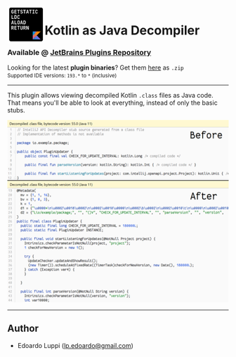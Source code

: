 <img align="left" width="85" height="85" src="https://raw.githubusercontent.com/lppedd/idea-kt-as-java-decompiler/master/images/logo.png" alt="Plugin logo">

# Kotlin as Java Decompiler

### Available @ [JetBrains Plugins Repository][2]

Looking for the latest **plugin binaries**? Get them [here][1] as `.zip`  
<small>Supported IDE versions: `193.*` to `*` (inclusive)</small> 

-----

This plugin allows viewing decompiled Kotlin <code>.class</code> files as Java code.  
That means you'll be able to look at everything, instead of only the basic stubs.

<img src="https://raw.githubusercontent.com/lppedd/idea-kt-as-java-decompiler/master/images/before_after.png" alt="Before/After">

-----

## Author

 - Edoardo Luppi (<lp.edoardo@gmail.com>)

[1]: https://github.com/lppedd/idea-kt-as-java-decompiler/releases
[2]: https://plugins.jetbrains.com/plugin/15264-kotlin-as-java-decompiler
